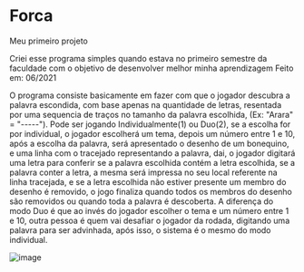 # Forca
Meu primeiro projeto

Criei esse programa simples quando estava no primeiro semestre da faculdade com o objetivo de desenvolver melhor minha aprendizagem 
Feito em: 06/2021

  O programa consiste basicamente em fazer com que o jogador descubra a palavra escondida, com base apenas na quantidade de letras, resentada por uma sequencia de traços no tamanho da palavra escolhida, (Ex: "Arara" = "-----").
  Pode ser jogando Individualmente(1) ou Duo(2), se a escolha for por individual, o jogador escolherá um tema, depois um número entre 1 e 10, após a escolha da palavra, será apresentado o desenho de um bonequino, e uma linha com o tracejado representando a palavra, dai, o jogador digitará uma letra para conferir se a palavra escolhida contém a letra escolhida, se a palavra conter a letra, a mesma será impressa no seu local referente na linha tracejada, e se a letra escolhida não estiver presente um membro do desenho é removido, o jogo finaliza quando todos os membros do desenho são removidos ou quando toda a palavra é descoberta. A diferença do modo Duo é que ao invés do jogador escolher o tema e um número entre 1 e 10, outra pessoa é quem vai desafiar o jogador da rodada, digitando uma palavra para ser advinhada, após isso, o sistema é o mesmo do modo individual.
  
  ![image](https://user-images.githubusercontent.com/101655473/168890095-9d3dd042-6a98-40c1-9689-6aa7432e0880.png)
